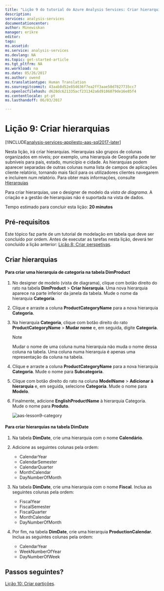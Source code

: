 ```yaml
---
title: "Lição 9 do tutorial do Azure Analysis Services: Criar hierarquias | Microsoft Docs"
description: 
services: analysis-services
documentationcenter: 
author: Minewiskan
manager: erikre
editor: 
tags: 
ms.assetid: 
ms.service: analysis-services
ms.devlang: NA
ms.topic: get-started-article
ms.tgt_pltfrm: NA
ms.workload: na
ms.date: 05/26/2017
ms.author: owend
ms.translationtype: Human Translation
ms.sourcegitcommit: 43aab8d52e854636f7ea2ff3aae50d7827735cc7
ms.openlocfilehash: d628dc621335acf231342a6d9186079de16e85f4
ms.contentlocale: pt-pt
ms.lasthandoff: 06/03/2017

---
```

# <a name="lesson-9-create-hierarchies"></a>Lição 9: Criar hierarquias

[!INCLUDE[analysis-services-appliesto-aas-sql2017-later](../../../includes/analysis-services-appliesto-aas-sql2017-later.md)]

Nesta lição, irá criar hierarquias. Hierarquias são grupos de colunas organizados em níveis; por exemplo, uma hierarquia de Geografia pode ter subníveis para país, estado, município e cidade. As hierarquias podem aparecer separadas de outras colunas numa lista de campos de aplicações cliente relatório, tornando mais fácil para os utilizadores clientes navegarem e incluírem num relatório. Para obter mais informações, consulte [Hierarquias](https://docs.microsoft.com/sql/analysis-services/tabular-models/hierarchies-ssas-tabular)
  
Para criar hierarquias, use o designer de modelo da *vista de diagrama*. A criação e a gestão de hierarquias não é suportada na vista de dados.  
  
Tempo estimado para concluir esta lição: **20 minutos**  
  
## <a name="prerequisites"></a>Pré-requisitos  
Este tópico faz parte de um tutorial de modelação em tabela que deve ser concluído por ordem. Antes de executar as tarefas nesta lição, deverá ter concluído a lição anterior: [Lição 8: Criar perspetivas](../tutorials/aas-lesson-8-create-perspectives.md).  
  
## <a name="create-hierarchies"></a>Criar hierarquias  
  
#### <a name="to-create-a-category-hierarchy-in-the-dimproduct-table"></a>Para criar uma hierarquia de categoria na tabela DimProduct  
  
1.  No designer de modelo (vista de diagrama), clique com botão direito do rato na tabela **DimProduct** > **Criar hierarquia**. Uma nova hierarquia aparece na parte inferior da janela da tabela. Mude o nome da hierarquia **Categoria**.  
  
2.  Clique e arraste a coluna **ProductCategoryName** para a nova hierarquia **Categoria**.  
  
3.  Na hierarquia **Categoria**, clique com botão direito do rato **ProductCategoryName** > **Mudar nome** e, em seguida, digite **Categoria**.  
  
    > [!NOTE]  
    > Mudar o nome de uma coluna numa hierarquia não muda o nome dessa coluna na tabela. Uma coluna numa hierarquia é apenas uma representação da coluna na tabela.  
  
4.  Clique e arraste a coluna **ProductCategoryName** para a nova hierarquia **Categoria**. Mude o nome para **Subcategoria**. 
  
5.  Clique com botão direito do rato na coluna **ModelName** > **Adicionar à hierarquia** e, em seguida, selecione **Categoria**. Mude o nome para **Modelo**.

6.  Finalmente, adicione **EnglishProductName** à hierarquia Categoria. Mude o nome para **Produto**.  

    ![aas-lesson9-category](../tutorials/media/aas-lesson9-category.png)
  
#### <a name="to-create-hierarchies-in-the-dimdate-table"></a>Para criar hierarquias na tabela DimDate  
  
1.  Na tabela **DimDate**, crie uma hierarquia com o nome **Calendário**.  
  
3.  Adicione as seguintes colunas pela ordem:

    *  CalendarYear
    *  CalendarSemester
    *  CalendarQuarter
    *  MonthCalendar
    *  DayNumberOfMonth
    
4.  Na tabela **DimDate**, crie uma hierarquia com o nome **Fiscal**. Inclua as seguintes colunas pela ordem:  
  
    *  FiscalYear
    *  FiscalSemester
    *  FiscalQuarter
    *  MonthCalendar
    *  DayNumberOfMonth
  
5.  Por fim, na tabela **DimDate**, crie uma hierarquia **ProductionCalendar**. Inclua as seguintes colunas pela ordem:  
    *  CalendarYear
    *  WeekNumberOfYear
    *  DayNumberOfWeek
  
 ## <a name="whats-next"></a>Passos seguintes?
[Lição 10: Criar partições](../tutorials/aas-lesson-10-create-partitions.md). 
  
  

